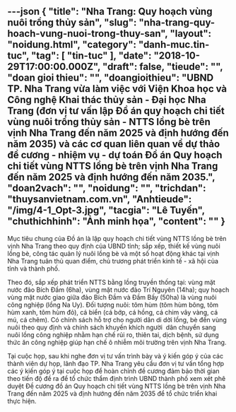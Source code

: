 ---json
{
    "title": "Nha Trang: Quy hoạch vùng nuôi trồng thủy sản",
    "slug": "nha-trang-quy-hoach-vung-nuoi-trong-thuy-san",
    "layout": "noidung.html",
    "category": "danh-muc.tin-tuc",
    "tag": [
        "tin-tuc"
    ],
    "date": "2018-10-29T17:00:00.000Z",
    "draft": false,
    "tieude": "",
    "doan gioi thieu": "",
    "doangioithieu": "UBND TP. Nha Trang vừa làm việc với Viện Khoa học và Công nghệ Khai thác thủy sản - Đại học Nha Trang (đơn vị tư vấn lập Đồ án quy hoạch chi tiết vùng nuôi trồng thủy sản - NTTS lồng bè trên vịnh Nha Trang đến năm 2025 và định hướng đến năm 2035) và các cơ quan liên quan về dự thảo đề cương - nhiệm vụ - dự toán Đồ án Quy hoạch chi tiết vùng NTTS lồng bè trên vịnh Nha Trang đến năm 2025 và định hướng đến năm 2035.",
    "doan2vach": "",
    "noidung": "",
    "trichdan": "thuysanvietnam.com.vn",
    "Anhtieude": "/img/4-1_Opt-3.jpg",
    "tacgia": "Lê Tuyến",
    "chuthichhinh": "Ảnh minh họa",
    "__content__": ""
}
---
<p>Mục ti&ecirc;u chung của Đồ &aacute;n l&agrave; lập quy hoạch chi tiết v&ugrave;ng NTTS lồng b&egrave; tr&ecirc;n vịnh Nha Trang theo quy định của UBND tỉnh; sắp xếp, thiết kế v&ugrave;ng nu&ocirc;i lồng b&egrave;, c&ocirc;ng t&aacute;c quản l&yacute; nu&ocirc;i lồng b&egrave; v&agrave; một số hoạt động kh&aacute;c tại vịnh Nha Trang tu&acirc;n thủ quan điểm, chủ trương ph&aacute;t triển kinh tế - x&atilde; hội của tỉnh v&agrave; th&agrave;nh phố.</p>

<p>Theo đ&oacute;, sắp xếp ph&aacute;t triển NTTS bằng lồng truyền thống tại: v&ugrave;ng mặt nước đảo B&iacute;ch Đầm (6ha), v&ugrave;ng mặt nước đảo Tr&iacute; Nguy&ecirc;n (14ha); quy hoạch v&ugrave;ng mặt nước giao giữa đảo B&iacute;ch Đầm v&agrave; Đầm Bấy (50ha) l&agrave; v&ugrave;ng nu&ocirc;i c&ocirc;ng nghiệp (lồng Na Uy). Đối tượng nu&ocirc;i: t&ocirc;m h&ugrave;m (t&ocirc;m h&ugrave;m b&ocirc;ng, t&ocirc;m h&ugrave;m xanh, t&ocirc;m h&ugrave;m đỏ), c&aacute; biển (c&aacute; bớp, c&aacute; hồng, c&aacute; chim v&acirc;y v&agrave;ng, c&aacute; m&uacute;, c&aacute; chẽm). C&oacute; ch&iacute;nh s&aacute;ch hỗ trợ cho người d&acirc;n di dời lồng, b&egrave; đến v&ugrave;ng nu&ocirc;i theo quy định v&agrave; ch&iacute;nh s&aacute;ch khuyến kh&iacute;ch người&nbsp; d&acirc;n chuyển sang nu&ocirc;i lồng c&ocirc;ng nghiệp nhằm hạn chế rủi ro, thi&ecirc;n tai, dịch bệnh, sử dụng thức ăn c&ocirc;ng nghiệp gi&uacute;p hạn chế &ocirc; nhiễm m&ocirc;i trường tr&ecirc;n vịnh Nha Trang.&nbsp;</p>

<p>Tại cuộc họp, sau khi nghe đơn vị tư vấn tr&igrave;nh b&agrave;y v&agrave; &yacute; kiến g&oacute;p &yacute; của c&aacute;c th&agrave;nh vi&ecirc;n dự họp, l&atilde;nh đạo TP. Nha Trang y&ecirc;u cầu đơn vị tư vấn tổng hợp c&aacute;c &yacute; kiến g&oacute;p &yacute; tại cuộc họp để ho&agrave;n chỉnh đề cương đảm bảo thời gian theo tiến độ đề ra để tổ chức thẩm định tr&igrave;nh UBND th&agrave;nh phố xem x&eacute;t ph&ecirc; duyệt Đề cương đồ &aacute;n Quy hoạch chi tiết v&ugrave;ng NTTS lồng b&egrave; tr&ecirc;n vịnh Nha Trang đến năm 2025 v&agrave; định hướng đến năm 2035 để tổ chức triển khai thực hiện.</p>
